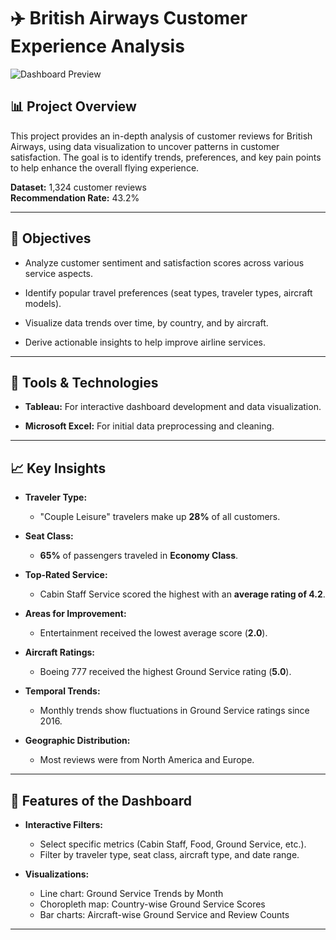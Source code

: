 # ✈️ British Airways Customer Experience Analysis

![Dashboard Preview](Screenshot%202025-07-15%20164221.png)

## 📊 Project Overview

This project provides an in-depth analysis of customer reviews for British Airways, using data visualization to uncover patterns in customer satisfaction.
The goal is to identify trends, preferences, and key pain points to help enhance the overall flying experience.

**Dataset:** 1,324 customer reviews  
**Recommendation Rate:** 43.2%

---

## 🎯 Objectives

- Analyze customer sentiment and satisfaction scores across various service aspects. 

- Identify popular travel preferences (seat types, traveler types, aircraft models).

- Visualize data trends over time, by country, and by aircraft.

- Derive actionable insights to help improve airline services.

---

## 🧰 Tools & Technologies

- **Tableau:** For interactive dashboard development and data visualization.

- **Microsoft Excel:** For initial data preprocessing and cleaning.

---

## 📈 Key Insights

- **Traveler Type:** 
  - "Couple Leisure" travelers make up **28%** of all customers.

- **Seat Class:** 
  - **65%** of passengers traveled in **Economy Class**.

- **Top-Rated Service:** 
  - Cabin Staff Service scored the highest with an **average rating of 4.2**.

- **Areas for Improvement:** 
  - Entertainment received the lowest average score (**2.0**).

- **Aircraft Ratings:**
  - Boeing 777 received the highest Ground Service rating (**5.0**).

- **Temporal Trends:** 
  - Monthly trends show fluctuations in Ground Service ratings since 2016.

- **Geographic Distribution:** 
  - Most reviews were from North America and Europe.

---

## 📌 Features of the Dashboard

- **Interactive Filters:**
  - Select specific metrics (Cabin Staff, Food, Ground Service, etc.).
  - Filter by traveler type, seat class, aircraft type, and date range.

- **Visualizations:**
  - Line chart: Ground Service Trends by Month
  - Choropleth map: Country-wise Ground Service Scores
  - Bar charts: Aircraft-wise Ground Service and Review Counts

---
